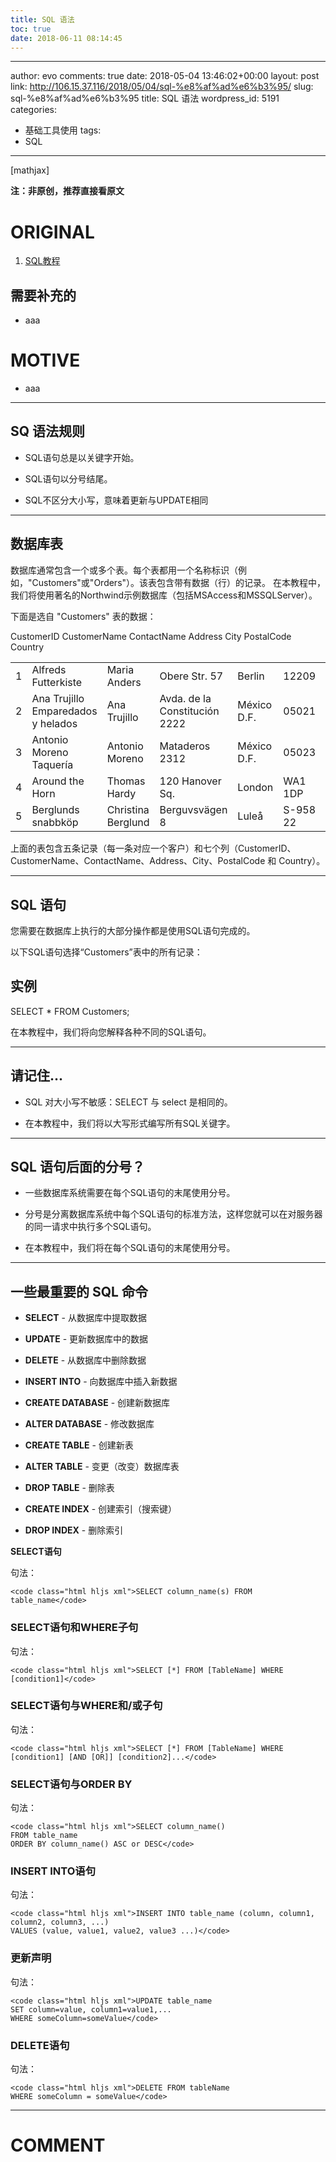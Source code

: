 ```yaml
---
title: SQL 语法
toc: true
date: 2018-06-11 08:14:45
---
```

---
author: evo
comments: true
date: 2018-05-04 13:46:02+00:00
layout: post
link: http://106.15.37.116/2018/05/04/sql-%e8%af%ad%e6%b3%95/
slug: sql-%e8%af%ad%e6%b3%95
title: SQL 语法
wordpress_id: 5191
categories:
- 基础工具使用
tags:
- SQL
---

<!-- more -->

[mathjax]

**注：非原创，推荐直接看原文**


# ORIGINAL





 	
  1. [SQL教程](https://www.w3cschool.cn/sql/)




## 需要补充的





 	
  * aaa




# MOTIVE





 	
  * aaa





* * *





## SQ 语法规则





 	
  * SQL语句总是以关键字开始。

 	
  * SQL语句以分号结尾。

 	
  * SQL不区分大小写，意味着更新与UPDATE相同





* * *





## 数据库表


数据库通常包含一个或多个表。每个表都用一个名称标识（例如，"Customers"或"Orders"）。该表包含带有数据（行）的记录。
在本教程中，我们将使用著名的Northwind示例数据库（包括MSAccess和MSSQLServer）。

下面是选自 "Customers" 表的数据：
<table class="reference notranslate" >
<tbody >
<tr >
CustomerID
CustomerName
ContactName
Address
City
PostalCode
Country
</tr>
<tr >

<td >1
</td>

<td >Alfreds Futterkiste
</td>

<td >Maria Anders
</td>

<td >Obere Str. 57
</td>

<td >Berlin
</td>

<td >12209
</td>

<td >Germany
</td>
</tr>
<tr >

<td >2
</td>

<td >Ana Trujillo Emparedados y helados
</td>

<td >Ana Trujillo
</td>

<td >Avda. de la Constitución 2222
</td>

<td >México D.F.
</td>

<td >05021
</td>

<td >Mexico
</td>
</tr>
<tr >

<td >3
</td>

<td >Antonio Moreno Taquería
</td>

<td >Antonio Moreno
</td>

<td >Mataderos 2312
</td>

<td >México D.F.
</td>

<td >05023
</td>

<td >Mexico
</td>
</tr>
<tr >

<td >4
</td>

<td >Around the Horn
</td>

<td >Thomas Hardy
</td>

<td >120 Hanover Sq.
</td>

<td >London
</td>

<td >WA1 1DP
</td>

<td >UK
</td>
</tr>
<tr >

<td >5
</td>

<td >Berglunds snabbköp
</td>

<td >Christina Berglund
</td>

<td >Berguvsvägen 8
</td>

<td >Luleå
</td>

<td >S-958 22
</td>

<td >Sweden
</td>
</tr>
</tbody>
</table>
上面的表包含五条记录（每一条对应一个客户）和七个列（CustomerID、CustomerName、ContactName、Address、City、PostalCode 和 Country）。



* * *





## SQL 语句


您需要在数据库上执行的大部分操作都是使用SQL语句完成的。

以下SQL语句选择“Customers”表中的所有记录：





## 实例




SELECT * FROM Customers;





在本教程中，我们将向您解释各种不同的SQL语句。



* * *





## 请记住...





 	
  * SQL 对大小写不敏感：SELECT 与 select 是相同的。

 	
  * 在本教程中，我们将以大写形式编写所有SQL关键字。





* * *





## SQL 语句后面的分号？





 	
  * 一些数据库系统需要在每个SQL语句的末尾使用分号。

 	
  * 分号是分离数据库系统中每个SQL语句的标准方法，这样您就可以在对服务器的同一请求中执行多个SQL语句。

 	
  * 在本教程中，我们将在每个SQL语句的末尾使用分号。





* * *





## 一些最重要的 SQL 命令





 	
  * **SELECT** - 从数据库中提取数据

 	
  * **UPDATE** - 更新数据库中的数据

 	
  * **DELETE** - 从数据库中删除数据

 	
  * **INSERT INTO** - 向数据库中插入新数据

 	
  * **CREATE DATABASE** - 创建新数据库

 	
  * **ALTER DATABASE** - 修改数据库

 	
  * **CREATE TABLE** - 创建新表

 	
  * **ALTER TABLE** - 变更（改变）数据库表

 	
  * **DROP TABLE** - 删除表

 	
  * **CREATE INDEX** - 创建索引（搜索键）

 	
  * **DROP INDEX** - 删除索引


**SELECT语句**

句法：

    
    <code class="html hljs xml">SELECT column_name(s) FROM table_name</code>




### SELECT语句和WHERE子句


句法：

    
    <code class="html hljs xml">SELECT [*] FROM [TableName] WHERE [condition1]</code>




### SELECT语句与WHERE和/或子句


句法：

    
    <code class="html hljs xml">SELECT [*] FROM [TableName] WHERE [condition1] [AND [OR]] [condition2]...</code>




### SELECT语句与ORDER BY


句法：

    
    <code class="html hljs xml">SELECT column_name()
    FROM table_name
    ORDER BY column_name() ASC or DESC</code>




### INSERT INTO语句


句法：

    
    <code class="html hljs xml">INSERT INTO table_name (column, column1, column2, column3, ...)
    VALUES (value, value1, value2, value3 ...)</code>




### 更新声明


句法：

    
    <code class="html hljs xml">UPDATE table_name
    SET column=value, column1=value1,...
    WHERE someColumn=someValue</code>




### DELETE语句


句法：

    
    <code class="html hljs xml">DELETE FROM tableName
    WHERE someColumn = someValue</code>
























* * *





# COMMENT



